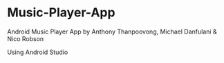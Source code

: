 # Music-Player-App
Android Music Player App by Anthony Thanpoovong, Michael Danfulani & Nico Robson

Using Android Studio

